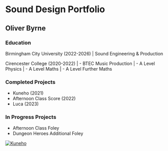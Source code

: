 # Sound Design Portfolio 
## Oliver Byrne

### Education
Birmingham City University (2022-2026) | Sound Engineering & Production

Cirencester College (2020-2022) 
| - BTEC Music Production
| - A Level Physics
| - A Level Maths
| - A Level Further Maths

### Completed Projects
- Kuneho (2021)
- Afternoon Class Score (2022)
- Luca (2023)

### In Progress Projects
- Afternoon Class Foley
- Dungeon Heroes Additional Foley 

[![Kuneho](http://img.youtube.com/vi/eatkKt48nsE/0.jpg)](http://www.youtube.com/watch?v=eatkKt48nsE)

